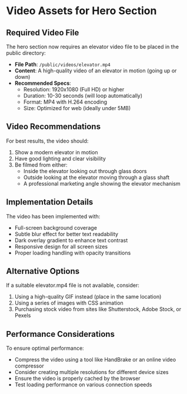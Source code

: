 # Video Assets for Hero Section

## Required Video File

The hero section now requires an elevator video file to be placed in the public directory:

- **File Path**: `/public/videos/elevator.mp4`
- **Content**: A high-quality video of an elevator in motion (going up or down)
- **Recommended Specs**:
  - Resolution: 1920x1080 (Full HD) or higher
  - Duration: 10-30 seconds (will loop automatically)
  - Format: MP4 with H.264 encoding
  - Size: Optimized for web (ideally under 5MB)

## Video Recommendations

For best results, the video should:

1. Show a modern elevator in motion
2. Have good lighting and clear visibility
3. Be filmed from either:
   - Inside the elevator looking out through glass doors
   - Outside looking at the elevator moving through a glass shaft
   - A professional marketing angle showing the elevator mechanism

## Implementation Details

The video has been implemented with:

- Full-screen background coverage
- Subtle blur effect for better text readability
- Dark overlay gradient to enhance text contrast
- Responsive design for all screen sizes
- Proper loading handling with opacity transitions

## Alternative Options

If a suitable elevator.mp4 file is not available, consider:

1. Using a high-quality GIF instead (place in the same location)
2. Using a series of images with CSS animation
3. Purchasing stock video from sites like Shutterstock, Adobe Stock, or Pexels

## Performance Considerations

To ensure optimal performance:

- Compress the video using a tool like HandBrake or an online video compressor
- Consider creating multiple resolutions for different device sizes
- Ensure the video is properly cached by the browser
- Test loading performance on various connection speeds
